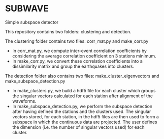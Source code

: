# SUBWAVE

Simple subspace detector

This repository contains two folders: clustering and detection.

The clustering folder contains two files: corr_mat.py and make_corr.py

- In corr_mat.py, we compute inter-event correlation coefficients by considering the average correlation coefficient on 3 stations minimum.
- In make_corr.py, we convert these correlation coefficients into a dissimilarity matrix and group the earthquakes into clusters.

The detection folder also contains two files: make_cluster_eigenvectors and make_subspace_detection.py

- In make_clusters.py, we build a hdf5 file for each cluster which groups the singular vectors calculated for each station after alignment of the waveforms.
- In make_subspace_detection.py, we perform the subspace detection after having defined the stations and the clusters used. The singular vectors stored, for each station, in the hdf5 files are then used to form a subspace in which the continuous data are projected. The user defines the dimension (i.e. the number of singular vectors used) for each cluster.
